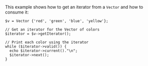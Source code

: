 This example shows how to get an iterator from a `Vector` and how to consume it:

```basic-usage.php
$v = Vector {'red', 'green', 'blue', 'yellow'};

// Get an iterator for the Vector of colors
$iterator = $v->getIterator();

// Print each color using the iterator
while ($iterator->valid()) {
  echo $iterator->current()."\n";
  $iterator->next();
}
```
